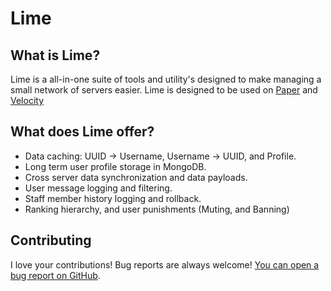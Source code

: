 # Lime

## What is Lime?

Lime is a all-in-one suite of tools and utility's designed to make managing a small network of servers easier. Lime is designed to be used on [Paper](https://papermc.io/) and [Velocity](https://papermc.io/software/velocity)

## What does Lime offer?

- Data caching: UUID -> Username, Username -> UUID, and Profile.
- Long term user profile storage in MongoDB.
- Cross server data synchronization and data payloads.
- User message logging and filtering.
- Staff member history logging and rollback.
- Ranking hierarchy, and user punishments (Muting, and Banning)
## Contributing

I love your contributions! Bug reports are always welcome! [You can open a bug report on GitHub](https://github.com/stevensci/lime/issues/new).
